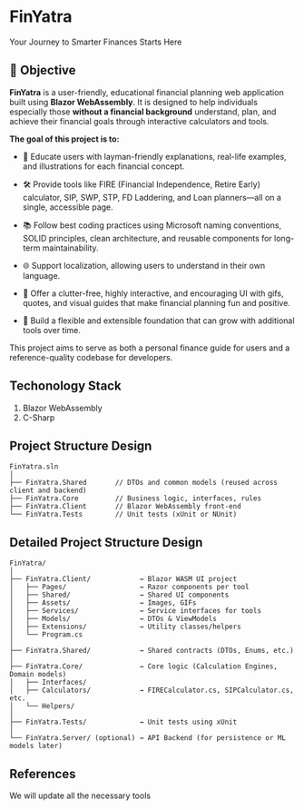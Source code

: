 # FinYatra
Your Journey to Smarter Finances Starts Here

## 🎯 Objective
**FinYatra** is a user-friendly, educational financial planning web application built using **Blazor WebAssembly**. It is designed to help individuals especially those **without a financial background** understand, plan, and achieve their financial goals through interactive calculators and tools.

**The goal of this project is to:**

- 🧠 Educate users with layman-friendly explanations, real-life examples, and illustrations for each financial concept.

- 🛠️ Provide tools like FIRE (Financial Independence, Retire Early) calculator, SIP, SWP, STP, FD Laddering, and Loan planners—all on a single, accessible page.

- 📚 Follow best coding practices using Microsoft naming conventions, SOLID principles, clean architecture, and reusable components for long-term maintainability.

- 🌐 Support localization, allowing users to understand in their own language.

- 🎨 Offer a clutter-free, highly interactive, and encouraging UI with gifs, quotes, and visual guides that make financial planning fun and positive.

- 🔁 Build a flexible and extensible foundation that can grow with additional tools over time.

This project aims to serve as both a personal finance guide for users and a reference-quality codebase for developers.

## Techonology Stack
1. Blazor WebAssembly
2. C-Sharp

## Project Structure Design
~~~
FinYatra.sln
│
├── FinYatra.Shared       // DTOs and common models (reused across client and backend)
├── FinYatra.Core         // Business logic, interfaces, rules
├── FinYatra.Client       // Blazor WebAssembly front-end
└── FinYatra.Tests        // Unit tests (xUnit or NUnit)
~~~

## Detailed Project Structure Design
~~~
FinYatra/
│
├── FinYatra.Client/            → Blazor WASM UI project
│   ├── Pages/                  → Razor components per tool
│   ├── Shared/                 → Shared UI components
│   ├── Assets/                 → Images, GIFs
│   ├── Services/               → Service interfaces for tools
│   ├── Models/                 → DTOs & ViewModels
│   ├── Extensions/             → Utility classes/helpers
│   └── Program.cs
│
├── FinYatra.Shared/            → Shared contracts (DTOs, Enums, etc.)
│
├── FinYatra.Core/              → Core logic (Calculation Engines, Domain models)
│   ├── Interfaces/
│   ├── Calculators/            → FIRECalculator.cs, SIPCalculator.cs, etc.
│   └── Helpers/
│
├── FinYatra.Tests/             → Unit tests using xUnit
│
└── FinYatra.Server/ (optional) → API Backend (for persistence or ML models later)

~~~
## References
We will update all the necessary tools
